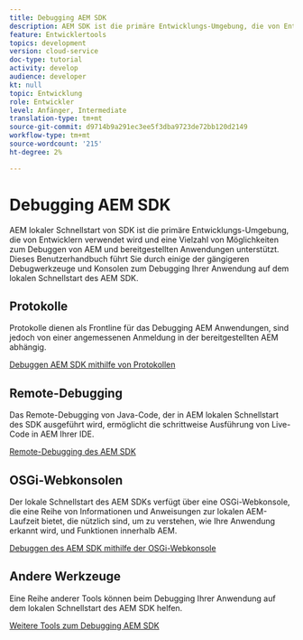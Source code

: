 ```yaml
---
title: Debugging AEM SDK
description: AEM SDK ist die primäre Entwicklungs-Umgebung, die von Entwicklern verwendet wird und eine Vielzahl von Möglichkeiten zum Debuggen AEM und bereitgestellter Anwendungen unterstützt.
feature: Entwicklertools
topics: development
version: cloud-service
doc-type: tutorial
activity: develop
audience: developer
kt: null
topic: Entwicklung
role: Entwickler
level: Anfänger, Intermediate
translation-type: tm+mt
source-git-commit: d9714b9a291ec3ee5f3dba9723de72bb120d2149
workflow-type: tm+mt
source-wordcount: '215'
ht-degree: 2%

---
```



# Debugging AEM SDK

AEM lokaler Schnellstart von SDK ist die primäre Entwicklungs-Umgebung, die von Entwicklern verwendet wird und eine Vielzahl von Möglichkeiten zum Debuggen von AEM und bereitgestellten Anwendungen unterstützt. Dieses Benutzerhandbuch führt Sie durch einige der gängigeren Debugwerkzeuge und Konsolen zum Debugging Ihrer Anwendung auf dem lokalen Schnellstart des AEM SDK.

## Protokolle

Protokolle dienen als Frontline für das Debugging AEM Anwendungen, sind jedoch von einer angemessenen Anmeldung in der bereitgestellten AEM abhängig.

[Debuggen AEM SDK mithilfe von Protokollen](./logs.md)

## Remote-Debugging

Das Remote-Debugging von Java-Code, der in AEM lokalen Schnellstart des SDK ausgeführt wird, ermöglicht die schrittweise Ausführung von Live-Code in AEM Ihrer IDE.

[Remote-Debugging des AEM SDK](./remote-debugging.md)

## OSGi-Webkonsolen

Der lokale Schnellstart des AEM SDKs verfügt über eine OSGi-Webkonsole, die eine Reihe von Informationen und Anweisungen zur lokalen AEM-Laufzeit bietet, die nützlich sind, um zu verstehen, wie Ihre Anwendung erkannt wird, und Funktionen innerhalb AEM.

[Debuggen des AEM SDK mithilfe der OSGi-Webkonsole](./osgi-web-consoles.md)

## Andere Werkzeuge

Eine Reihe anderer Tools können beim Debugging Ihrer Anwendung auf dem lokalen Schnellstart des AEM SDK helfen.

[Weitere Tools zum Debugging AEM SDK](./other-tools.md)
